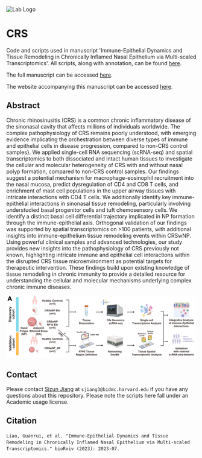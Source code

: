 <p align="left">
  <img src="https://github.com/SizunJiangLab/CRS/blob/main/media/cropped-Jiangs-Logo.png" alt="Lab Logo" width="80">
</p>

# CRS
Code and scripts used in manuscript 'Immune-Epithelial Dynamics and Tissue Remodeling in Chronically Inflamed Nasal Epithelium via Multi-scaled Transcriptomics'. All scripts, along with annotation, can be found [here](https://github.com/SizunJiangLab/CRS/tree/main/Scripts).

The full manuscript can be accessed [here](https://www.biorxiv.org/content/10.1101/2023.07.01.547352v1.abstract).

The website accompanying this manuscript can be accessed [here](https://bmblx.bmi.osumc.edu/immune_epi/). 

## Abstract

Chronic rhinosinusitis (CRS) is a common chronic inflammatory disease of the sinonasal cavity that affects millions of individuals worldwide. The complex pathophysiology of CRS remains poorly understood, with emerging evidence implicating the orchestration between diverse types of immune and epithelial cells in disease progression, compared to non-CRS control samples}. We applied single-cell RNA sequencing (scRNA-seq) and spatial transcriptomics to both dissociated and intact human tissues to investigate the cellular and molecular heterogeneity of CRS with and without nasal polyp formation, compared to non-CRS control samples. Our findings suggest a potential mechanism for macrophage-eosinophil recruitment into the nasal mucosa, predict dysregulation of CD4 and CD8 T cells, and enrichment of mast cell populations in the upper airway tissues with intricate interactions with CD4 T cells. We additionally identify key immune-epithelial interactions in sinonasal tissue remodeling, particularly involving understudied basal progenitor cells and tuft chemosensory cells. We identify a distinct basal cell differential trajectory implicated in NP formation through the immune-epithelial axis. Orthogonal validation of our findings was supported by spatial transcriptomics on >100 patients, with additional insights into immune-epithelium tissue remodeling events within CRSwNP. Using powerful clinical samples and advanced technologies, our study provides new insights into the pathophysiology of CRS previously not known, highlighting intricate immune and epithelial cell interactions within the disrupted CRS tissue microenvironment as potential targets for therapeutic intervention. These findings build upon existing knowledge of tissue remodeling in chronic immunity to provide a detailed resource for understanding the cellular and molecular mechanisms underlying complex chronic immune diseases.

![Abstract](https://github.com/SizunJiangLab/CRS/blob/main/media/abstract.png)

## Contact

Please contact [Sizun Jiang](https://sizunjianglab.com/) at ```sjiang3@bidmc.harvard.edu``` if you have any questions about this repository. Please note the scripts here fall under an Academic usage license.

## Citation

```Liao, Guanrui, et al. "Immune-Epithelial Dynamics and Tissue Remodeling in Chronically Inflamed Nasal Epithelium via Multi-scaled Transcriptomics." bioRxiv (2023): 2023-07.```
